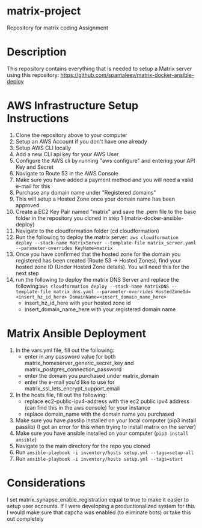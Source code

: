 # matrix-project
Repository for matrix coding Assignment

# Description
This repository contains everything that is needed to setup a Matrix server using this repository: https://github.com/spantaleev/matrix-docker-ansible-deploy

# AWS Infrastructure Setup Instructions

1. Clone the repository above to your computer
2. Setup an AWS Account if you don't have one already
3. Setup AWS CLI locally
4. Add a new CLI api key for your AWS User
5. Configure the AWS cli by running "aws configure" and entering your API Key and Secret
6. Navigate to Route 53 in the AWS Console
7. Make sure you have added a payment method and you will need a valid e-mail for this
8. Purchase any domain name under "Registered domains"
9. This will setup a Hosted Zone once your domain name has been approved
10. Create a EC2 Key Pair named "matrix" and save the .pem file to the base folder in the repository you cloned in step 1 (matrix-docker-ansible-deploy)
11. Navigate to the cloudformation folder (cd cloudformation)
12. Run the following to deploy the matrix server: `aws cloudformation deploy --stack-name MatrixServer --template-file matrix_server.yaml --parameter-overrides KeyName=matrix`
13. Once you have confirmed that the hosted zone for the domain you registered has been created (Route 53 -> Hosted Zones), find your hosted zone ID (Under Hosted Zone details).  You will need this for the next step
14. run the following to deploy the matrix DNS Server and replace the following:`aws cloudformation deploy --stack-name MatrixDNS --template-file matrix_dns.yaml --parameter-overrides HostedZoneId=<insert_hz_id_here> DomainName=<insert_domain_name_here>`
	- insert_hz_id_here with your hosted zone id
  	- insert_domain_name_here with your registered domain name

# Matrix Ansible Deployment
1. In the vars.yml file, fill out the following:
  	- enter in any password value for both matrix_homeserver_generic_secret_key and matrix_postgres_connection_password
  	- enter the domain you purchased under matrix_domain
  	- enter the e-mail you'd like to use for matrix_ssl_lets_encrypt_support_email
2. In the hosts file, fill out the following:
  	- replace ec2-public-ipv4-address with the ec2 public ipv4 address (can find this in the aws console) for your instance
  	- replace domain_name with the domain name you purchased
3. Make sure you have passlip installed on your local computer (pip3 install passlib) (I got an error for this when trying to install matrix on the server)
4. Make sure you have ansible installed on your computer (`pip3 install ansible`)
5. Navigate to the main directory for the repo you cloned
6. Run `ansible-playbook -i inventory/hosts setup.yml --tags=setup-all`
7. Run `ansible-playbook -i inventory/hosts setup.yml --tags=start`


# Considerations

I set matrix_synapse_enable_registration equal to true to make it easier to setup user accounts.  If I were developing a productionalized system for this I would make sure that capcha was enabled (to eliminate bots) or take this out completely


